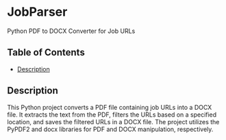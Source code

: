 # JobParser

Python PDF to DOCX Converter for Job URLs


## Table of Contents

- [Description](#description)

## Description

This Python project converts a PDF file containing job URLs into a DOCX file. It extracts the text from the PDF, filters the URLs based on a specified location, and saves the filtered URLs in a DOCX file. The project utilizes the PyPDF2 and docx libraries for PDF and DOCX manipulation, respectively.
